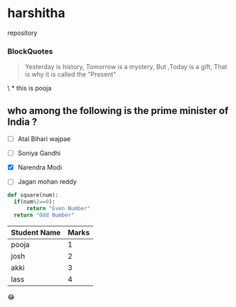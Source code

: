 # harshitha
repository 
### BlockQuotes
>  Yesterday is history,
> Tomorrow is a mystery,
> But ,Today is a gift, That is why it is called the "Present"

\ * this is pooja

## who among the following is the prime minister of India  ?
- [ ] Atal Bihari wajpae
- [ ] Soniya Gandhi
- [x] Narendra Modi
- [ ] Jagan mohan reddy


``` python
def square(num):
  if(num%2==0):
      return "Even Number"
  return "Odd Number"
```    

Student Name  | Marks
------------  | -----
pooja|1
josh|2
akki|3
lass|4


:joy:

